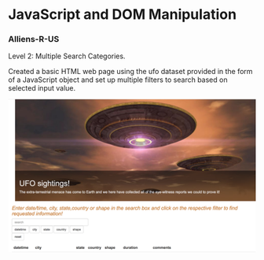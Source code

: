 # JavaScript and DOM Manipulation

### Alliens-R-US

Level 2: Multiple Search Categories.

Created a basic HTML web page using the ufo dataset provided in the form of a JavaScript object and set up multiple filters to search based on selected input value.


![Readme](images/Readme.png)